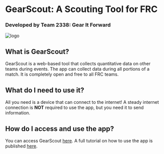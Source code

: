 # GearScout: A Scouting Tool for FRC
### Developed by Team 2338: Gear It Forward
![logo](https://avatars.githubusercontent.com/u/8992546?s=200&v=4)

## What is GearScout?
GearScout is a web-based tool that collects quantitative data on other teams during events. The app can collect data during all portions of a match. It is completely open and free to all FRC teams.

## What do I need to use it?
All you need is a device that can connect to the internet! A steady internet connection is **NOT** required to use the app, but you need it to send information. 

## How do I access and use the app? 
You can access GearScout [here](https://gearitforward.com/). A full tutorial on how to use the app is published [here](https://docs.google.com/presentation/d/1ktJ9sY4cItUND7cP-sToWUVwU_pONIC9Bmkj8yvJlj8/edit#slide=id.g2b62d68ee77_0_288). 
<!---TODO: Replace this presentation with a video tutorial --->

